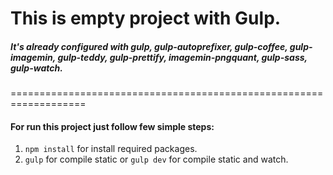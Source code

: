 # This is empty project with Gulp.
##### It's already configured with **gulp**, **gulp-autoprefixer**, **gulp-coffee**, **gulp-imagemin**, **gulp-teddy**, **gulp-prettify**, **imagemin-pngquant**, **gulp-sass**, **gulp-watch**.
===================================================================

#### For run this project just follow few simple steps:
1. `npm install` for install required packages.
2. `gulp` for compile static or `gulp dev` for compile static and watch.